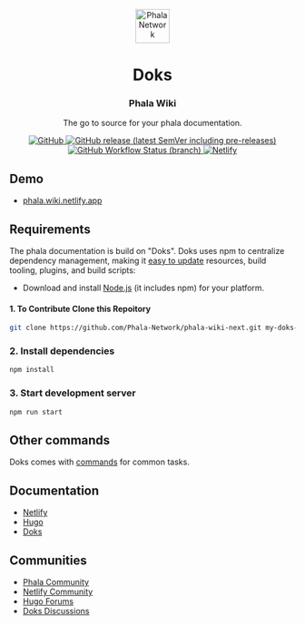 <p align="center">
  <a href="https://phala.network/">
    <img alt="Phala Network" src="https://avatars.githubusercontent.com/u/59632547?s=200&v=4" width="60">
  </a>
</p>

<h1 align="center">
  Doks
</h1>

<h3 align="center">
  Phala Wiki
</h3>

<p align="center">
  The go to source for your phala documentation.
</p>

<p align="center">
  <a href="https://github.com/Phala-Network/phala-wiki-next/blob/master/LICENSE">
    <img src="https://img.shields.io/github/license/h-enk/doks?style=flat-square" alt="GitHub">
  </a>
  <a href="https://github.com/Phala-Network/phala-wiki-next/releases">
    <img src="https://img.shields.io/github/v/release/h-enk/doks?include_prereleases&style=flat-square"alt="GitHub release (latest SemVer including pre-releases)">
  </a>
  <a href="https://github.com/Phala-Network/phala-wiki-next/actions?query=workflow%3A%22Hyas+CI%22">
    <img src="https://img.shields.io/github/workflow/status/h-enk/doks/Hyas%20CI/master?style=flat-square" alt="GitHub Workflow Status (branch)">
  </a>
  <a href="https://phala-wiki-preview.netlify.app/">
    <img src="https://img.shields.io/netlify/8a1009d5-88ac-413e-96ef-3f928674a083?style=flat-square" alt="Netlify">
  </a>
</p>

## Demo

- [phala.wiki.netlify.app](https://phala-wiki-preview.netlify.app/)


## Requirements

The phala documentation is build on "Doks". Doks uses npm to centralize dependency management, making it [easy to update](https://getdoks.org/docs/help/how-to-update/) resources, build tooling, plugins, and build scripts:

- Download and install [Node.js](https://nodejs.org/) (it includes npm) for your platform.

#### 1. To Contribute Clone this Repoitory

```bash
git clone https://github.com/Phala-Network/phala-wiki-next.git my-doks-site && cd my-doks-site
```

### 2. Install dependencies

```bash
npm install
```

### 3. Start development server

```bash
npm run start
```

## Other commands

Doks comes with [commands](https://getdoks.org/docs/prologue/commands/) for common tasks.

## Documentation

- [Netlify](https://docs.netlify.com/)
- [Hugo](https://gohugo.io/documentation/)
- [Doks](https://getdoks.org/)

## Communities

- [Phala Community](https://phala.network/en/community)
- [Netlify Community](https://community.netlify.com/)
- [Hugo Forums](https://discourse.gohugo.io/)
- [Doks Discussions](https://github.com/Phala-Network/phala-wiki-next/discussions)
